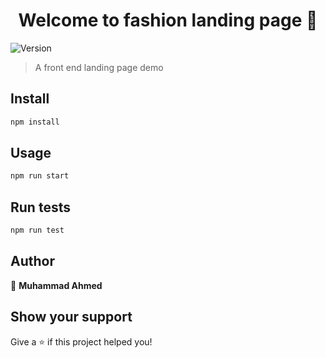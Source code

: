 <h1 align="center">Welcome to fashion landing page 👋</h1>
<p>
  <img alt="Version" src="https://img.shields.io/badge/version-0.1.0-blue.svg?cacheSeconds=2592000" />
</p>

> A front end landing page demo

## Install

```sh
npm install
```

## Usage

```sh
npm run start
```

## Run tests

```sh
npm run test
```

## Author

👤 **Muhammad Ahmed**

## Show your support

Give a ⭐️ if this project helped you!
